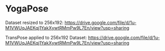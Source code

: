 # YogaPose

Dataset resized to 256x192: https://drive.google.com/file/d/1u-M1VWUqJAEKqj1YakXywtRMmPw9L7En/view?usp=sharing

TransPose applied to 256x192 Dataset: https://drive.google.com/file/d/1u-M1VWUqJAEKqj1YakXywtRMmPw9L7En/view?usp=sharing
